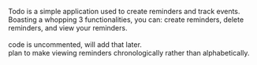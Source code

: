Todo is a simple application used to create reminders and track events. <br />
Boasting a whopping 3 functionalities, you can: create reminders, delete reminders, and view your reminders.
<br />
<br />
code is uncommented, will add that later. <br />
plan to make viewing reminders chronologically rather than alphabetically.
